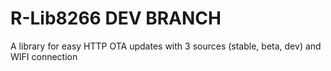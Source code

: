 # R-Lib8266 DEV BRANCH
A library for easy HTTP OTA updates with 3 sources (stable, beta, dev) and WIFI connection
